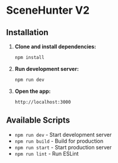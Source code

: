 # SceneHunter V2

## Installation

1. **Clone and install dependencies:**
   ```bash
   npm install
   ```

2. **Run development server:**
   ```bash
   npm run dev
   ```

3. **Open the app:**
   ```
   http://localhost:3000
   ```

## Available Scripts

- `npm run dev` - Start development server
- `npm run build` - Build for production
- `npm run start` - Start production server
- `npm run lint` - Run ESLint